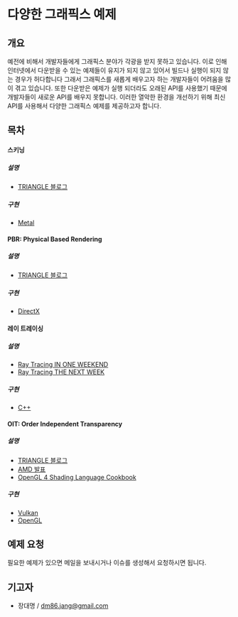 # 다양한 그래픽스 예제

## 개요

예전에 비해서 개발자들에게 그래픽스 분야가 각광을 받지 못하고 있습니다. 이로 인해 인터넷에서 다운받을 수 있는 예제들이 유지가 되지 않고 있어서 빌드나 실행이 되지 않는 경우가 허다합니다 그래서 그래픽스를 새롭게 배우고자 하는 개발자들이 어려움을 많이 겪고 있습니다. 또한 다운받은 예제가 실행 되더라도 오래된 API를 사용했기 때문에 개발자들이 새로운 API를 배우지 못합니다. 이러한 열악한 환경을 개선하기 위해 최신 API를 사용해서 다양한 그래픽스 예제를 제공하고자 합니다.

## 목차

#### 스키닝

##### 설명

 * [TRIANGLE 블로그](https://github.com/daemyung/graphics/tree/master/skinning)

##### 구현

 * [Metal](https://github.com/daemyung/graphics/tree/master/skinning/mtl)

#### PBR: Physical Based Rendering

##### 설명

 * [TRIANGLE 블로그](https://github.com/daemyung/graphics/tree/master/pbr)

##### 구현

 * [DirectX](https://github.com/daemyung/graphics/tree/master/pbr/d3d)

#### 레이 트레이싱

##### 설명

 * [Ray Tracing IN ONE WEEKEND](https://raytracing.github.io/books/RayTracingInOneWeekend.html)
 * [Ray Tracing THE NEXT WEEK](https://raytracing.github.io/books/RayTracingTheNextWeek.html)

##### 구현

 * [C++](https://github.com/RayTracing/raytracing.github.io)

#### OIT: Order Independent Transparency

##### 설명

 * [TRIANGLE 블로그](https://blog.naver.com/dmatrix/222066761464)
 * [AMD 발표](https://www.slideshare.net/hgruen/oit-and-indirect-illumination-using-dx11-linked-lists)
 * [OpenGL 4 Shading Language Cookbook](http://www.yes24.com/Product/Goods/66859151)

##### 구현

 * [Vulkan](https://github.com/daemyung/Vulkan/tree/master/examples/oit)
 * [OpenGL](https://github.com/daemyung/OpenGL-4-Shading-Language-Cookbook-Third-Edition/tree/master/chapter06)

## 예제 요청

필요한 예제가 있으면 메일을 보내시거나 이슈를 생성해서 요청하시면 됩니다.

## 기고자

* 장대명 / dm86.jang@gmail.com
